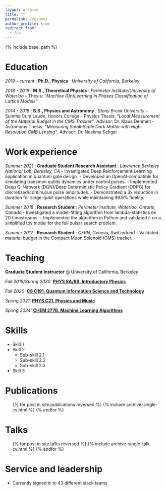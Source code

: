 ```yaml
---
layout: archive
title: ""
permalink: /resume/
author_profile: true
redirect_from:
  - /cv
---
```


{% include base_path %}

Education
======
*2019 - current*
: **Ph.D., Physics**
:   *University of California, Berkeley*


*2018 - 2019*
:   **M.S., Theoretical Physics**
:   *Perimeter Institute/University of Waterloo*
    - Thesis: *”Machine (Un)Learning in Phases Classification of Lattice Models"*

*2014 - 2018*
:   **B.S., Physics and Astronomy**
:   *Stony Brook University*
    - Summa Cum Laude, Honors College
    - Physics Thesis: *“Local Measurement of the Material Budget in the CMS Tracker”*. Advisor: Dr. Klaus Dehmelt
    - Astronomy Thesis: *“Measuring Small‐Scale Dark Matter with High‐Resolution CMB Lensing”*. Advisor: Dr. Neelima Sehgal

Work experience
======
*Summer 2021*
:   **Graduate Student Research Assistant**
:   *Lawrence Berkeley National Lab, Berkeley, CA*
    - Investigated Deep Reinforcement Learning application in quantum gate design.
    - Developed an OpenAI‐compatible for simulating transmon qubits dynamics under control pulses.
    - Implemented Deep Q-Network (DQN)/Deep Deterministic Policy Gradient (DDPG) for discretized/continuous pulse amplitudes.
    - Demonstrated a 3x reduction in duration for singe-qubit operations while maintaining 99.9% fidelity.

*Summer 2018*
:   **Research Student**
:   *Perimeter Institute, Waterloo, Ontario, Canada*
    - Investigated a model-fitting algorithm from lambda-statistics on 2D timestreams.
    - Implemented the algorithm in Python and validated it on a simplified toy model for the full pulsar search problem.

*Summer 2017*
:   **Research Student**
:   *CERN, Geneva, Switzerland*
    - Validated material budget in the Compact Muon Solenoid (CMS) tracker.

Teaching
======

**Graduate Student Instructor** @ University of California, Berkeley

*Fall 2019/Spring 2020:* **[PHYS 8A/8B. Introductory Physics](https://guide.berkeley.edu/courses/physics/)**

*Fall 2020:* **[CS C191. Quantum Information Science and Technology](https://classes.berkeley.edu/content/2020-fall-chem-c191-001-lec-001)**

*Spring 2021:* **[PHYS C21. Physics and Music](https://curricularconnections.berkeley.edu/ls-discovery-courses/physics-and-music/)**

*Spring 2024:* **[CHEM 277B. Machine Learning Algorithms](https://msse.berkeley.edu/courses-syllabi)**


  <!-- <ul>{% for post in site.teaching reversed %}
    {% include archive-single-cv.html %}
  {% endfor %}</ul> -->
  
Skills
======
* Skill 1
* Skill 2
  * Sub-skill 2.1
  * Sub-skill 2.2
  * Sub-skill 2.3
* Skill 3

Publications
======
  <ul>{% for post in site.publications reversed %}
    {% include archive-single-cv.html %}
  {% endfor %}</ul>
  
Talks
======
  <ul>{% for post in site.talks reversed %}
    {% include archive-single-talk-cv.html  %}
  {% endfor %}</ul>
  
  
Service and leadership
======
* Currently signed in to 43 different slack teams
